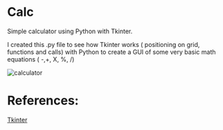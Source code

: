 # Calc
Simple calculator using Python with Tkinter.

I created this .py file to see how Tkinter works ( positioning on grid, functions and calls) with Python to create a GUI of some very basic math equations ( -,+, X, %, /)


![calculator](https://github.com/PeterGora/taxCalc/blob/master/calc1.png?raw=true)


# References:

<a href ="https://docs.python.org/3/library/tkinter.html#module-tkinter"> Tkinter</a>
